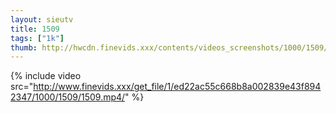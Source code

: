 ```yaml
--- 
layout: sieutv
title: 1509
tags: ["1k"]
thumb: http://hwcdn.finevids.xxx/contents/videos_screenshots/1000/1509/preview.mp4.jpg
---
```

{% include video src="http://www.finevids.xxx/get_file/1/ed22ac55c668b8a002839e43f8942347/1000/1509/1509.mp4/" %} 

